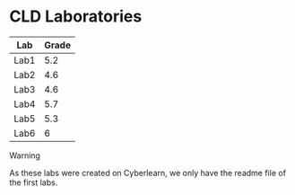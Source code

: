 # CLD Laboratories

| Lab | Grade |
|----|----|
|Lab1|5.2|
|Lab2|4.6|
|Lab3|4.6|
|Lab4|5.7|
|Lab5|5.3|
|Lab6|6|

> [!WARNING]
> As these labs were created on Cyberlearn, we only have the readme file of the first labs.

